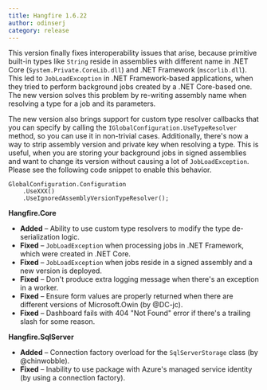 ```yaml
---
title: Hangfire 1.6.22
author: odinserj
category: release
---
```


This version finally fixes interoperability issues that arise, because primitive built-in types like `String` reside in assemblies with different name in .NET Core (`System.Private.CoreLib.dll`) and .NET Framework (`mscorlib.dll`). This led to `JobLoadException` in .NET Framework-based applications, when they tried to perform background jobs created by a .NET Core-based one. The new version solves this problem by re-writing assembly name when resolving a type for a job and its parameters.

The new version also brings support for custom type resolver callbacks that you can specify by calling the `IGlobalConfiguration.UseTypeResolver` method, so you can use it in non-trivial cases. Additionally, there's now a way to strip assembly version and private key when resolving a type. This is useful, when you are storing your background jobs in signed assemblies and want to change its version without causing a lot of `JobLoadException`. Please see the following code snippet to enable this behavior.

<pre><code><span class="type">GlobalConfiguration</span>.Configuration
    .UseXXX()
    .UseIgnoredAssemblyVersionTypeResolver();</code></pre>

**Hangfire.Core**

* **Added** – Ability to use custom type resolvers to modify the type de-serialization logic.
* **Fixed** – `JobLoadException` when processing jobs in .NET Framework, which were created in .NET Core.
* **Fixed** – `JobLoadException` when jobs reside in a signed assembly and a new version is deployed.
* **Fixed** – Don't produce extra logging message when there's an exception in a worker.
* **Fixed** – Ensure form values are properly returned when there are different versions of Microsoft.Owin (by @DC-jc).
* **Fixed** – Dashboard fails with 404 "Not Found" error if there's a trailing slash for some reason.

**Hangfire.SqlServer**

* **Added** – Connection factory overload for the `SqlServerStorage` class (by @chinwobble).
* **Fixed** – Inability to use package with Azure's managed service identity (by using a connection factory).